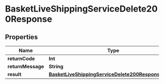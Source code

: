 

# BasketLiveShippingServiceDelete200Response


## Properties

Name | Type | Description | Notes
------------ | ------------- | ------------- | -------------
**returnCode** | **Int** |  |  [optional]
**returnMessage** | **String** |  |  [optional]
**result** | [**BasketLiveShippingServiceDelete200ResponseResult**](BasketLiveShippingServiceDelete200ResponseResult.md) |  |  [optional]



